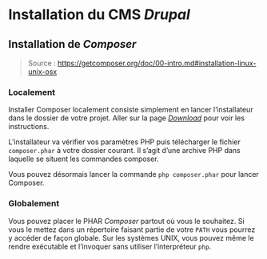 Installation du CMS *Drupal*
============================

## Installation de *Composer*
> Source : <https://getcomposer.org/doc/00-intro.md#installation-linux-unix-osx>

### Localement
Installer Composer localement consiste simplement en lancer l’installateur dans le dossier de votre projet. Aller sur la page [*Download*](https://getcomposer.org/download/) pour voir les instructions.

L’installateur va vérifier vos paramètres PHP puis télécharger le fichier `composer.phar` à votre dossier courant. Il s’agit d’une archive PHP dans laquelle se situent les commandes composer.

Vous pouvez désormais lancer la commande `php composer.phar` pour lancer Composer.

### Globalement
Vous pouvez placer le PHAR *Composer* partout où vous le souhaitez. Si vous le mettez dans un répertoire faisant partie de votre `PATH` vous pourrez y accéder de façon globale. Sur les systèmes UNIX, vous pouvez même le rendre exécutable et l’invoquer sans utiliser l’interpréteur `php`.